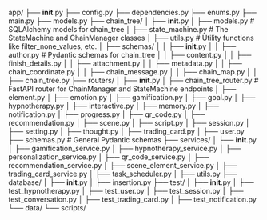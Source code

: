 app/
├── **init**.py
├── config.py
├── dependencies.py
├── enums.py
├── main.py
├── models.py
├── chain_tree/
│ ├── **init**.py
│ ├── models.py # SQLAlchemy models for chain_tree
│ ├── state_machine.py # The StateMachine and ChainManager classes
│ ├── utils.py # Utility functions like filter_none_values, etc.
│ ├── schemas/
│ │ ├── **init**.py
│ │ ├── author.py # Pydantic schemas for chain_tree
│ │ ├── content.py
│ │ ├── finish_details.py
│ │ ├── attachment.py
│ │ ├── metadata.py
│ │ ├── chain_coordinate.py
│ │ ├── chain_message.py
│ │ ├── chain_map.py
│ │ ├── chain_tree.py
├── routers/
│ ├── **init**.py
│ ├── chain_tree_router.py # FastAPI router for ChainManager and StateMachine endpoints
│ ├── element.py
│ ├── emotion.py
│ ├── gamification.py
│ ├── goal.py
│ ├── hypnotherapy.py
│ ├── interactive.py
│ ├── memory.py
│ ├── notification.py
│ ├── progress.py
│ ├── qr_code.py
│ ├── recommendation.py
│ ├── scene.py
│ ├── script.py
│ ├── session.py
│ ├── setting.py
│ ├── thought.py
│ ├── trading_card.py
│ ├── user.py
├── schemas.py # General Pydantic schemas
├── services/
│ ├── **init**.py
│ ├── gamification_service.py
│ ├── hypnotherapy_service.py
│ ├── personalization_service.py
│ ├── qr_code_service.py
│ ├── recommendation_service.py
│ ├── scene_element_service.py
│ ├── trading_card_service.py
│ ├── task_scheduler.py
│ ├── utils.py
├── database/
│ ├── **init**.py
│ ├── insertion.py
├── test/
│ ├── **init**.py
│ ├── test_hypnotherapy.py
│ ├── test_user.py
│ ├── test_session.py
│ ├── test_conversation.py
│ ├── test_trading_card.py
│ ├── test_notification.py
└── data/
└── scripts/
